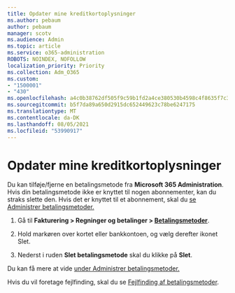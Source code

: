 ```yaml
---
title: Opdater mine kreditkortoplysninger
ms.author: pebaum
author: pebaum
manager: scotv
ms.audience: Admin
ms.topic: article
ms.service: o365-administration
ROBOTS: NOINDEX, NOFOLLOW
localization_priority: Priority
ms.collection: Adm_O365
ms.custom:
- "1500001"
- "430"
ms.openlocfilehash: a4c0b38762df505f9c59b1fd2a4ce380530b4598c4f8635f7c30c7fe277f56a4
ms.sourcegitcommit: b5f7da89a650d2915dc652449623c78be6247175
ms.translationtype: MT
ms.contentlocale: da-DK
ms.lasthandoff: 08/05/2021
ms.locfileid: "53990917"
---
```

# <a name="update-my-credit-card-information"></a>Opdater mine kreditkortoplysninger

Du kan tilføje/fjerne en betalingsmetode fra **Microsoft 365 Administration**. Hvis din betalingsmetode ikke er knyttet til nogen abonnementer, kan du straks slette den. Hvis det er knyttet til et abonnement, skal du [se Administrer betalingsmetoder.](https://docs.microsoft.com/microsoft-365/commerce/billing-and-payments/manage-payment-methods)

1. Gå til **Fakturering > Regninger og betalinger > [Betalingsmetoder](https://go.microsoft.com/fwlink/p/?linkid=2018806)**.

2. Hold markøren over kortet eller bankkontoen, og vælg derefter ikonet Slet.

3. Nederst i ruden **Slet betalingsmetode** skal du klikke på **Slet**.

Du kan få mere at vide [under Administrer betalingsmetoder.](https://docs.microsoft.com/microsoft-365/commerce/billing-and-payments/manage-payment-methods)

Hvis du vil foretage fejlfinding, skal du se [Fejlfinding af betalingsmetoder](https://docs.microsoft.com/microsoft-365/commerce/billing-and-payments/manage-payment-methods#troubleshoot-payment-methods).
